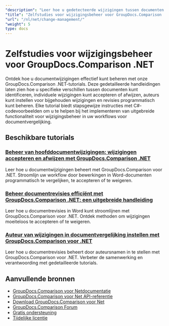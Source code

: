 ```yaml
---
"description": "Leer hoe u gedetecteerde wijzigingen tussen documenten kunt ophalen, accepteren, afwijzen en bewerken met GroupDocs.Comparison voor .NET."
"title": "Zelfstudies voor wijzigingsbeheer voor GroupDocs.Comparison .NET"
"url": "/nl/net/change-management/"
"weight": 5
type: docs
---
```

# Zelfstudies voor wijzigingsbeheer voor GroupDocs.Comparison .NET

Ontdek hoe u documentwijzigingen effectief kunt beheren met onze GroupDocs.Comparison .NET-tutorials. Deze gedetailleerde handleidingen laten zien hoe u specifieke verschillen tussen documenten kunt identificeren, individuele wijzigingen kunt accepteren of afwijzen, auteurs kunt instellen voor bijgehouden wijzigingen en revisies programmatisch kunt beheren. Elke tutorial biedt stapsgewijze instructies met C#-codevoorbeelden om u te helpen bij het implementeren van uitgebreide functionaliteit voor wijzigingsbeheer in uw workflows voor documentvergelijking.

## Beschikbare tutorials

### [Beheer van hoofddocumentwijzigingen: wijzigingen accepteren en afwijzen met GroupDocs.Comparison .NET](./groupdocs-comparison-net-accept-reject-changes/)
Leer hoe u documentwijzigingen beheert met GroupDocs.Comparison voor .NET. Stroomlijn uw workflow door bewerkingen in Word-documenten programmatisch te vergelijken, te accepteren of te weigeren.

### [Beheer documentrevisies efficiënt met GroupDocs.Comparison .NET: een uitgebreide handleiding](./groupdocs-comparison-net-document-revisions-guide/)
Leer hoe u documentrevisies in Word kunt stroomlijnen met GroupDocs.Comparison voor .NET. Ontdek methoden om wijzigingen moeiteloos te accepteren of te weigeren.

### [Auteur van wijzigingen in documentvergelijking instellen met GroupDocs.Comparison voor .NET](./groupdocs-comparison-net-set-author-changes-document-comparison/)
Leer hoe u documentrevisies beheert door auteursnamen in te stellen met GroupDocs.Comparison voor .NET. Verbeter de samenwerking en verantwoording met gedetailleerde tutorials.

## Aanvullende bronnen

- [GroupDocs.Comparison voor Netdocumentatie](https://docs.groupdocs.com/comparison/net/)
- [GroupDocs.Comparison voor Net API-referentie](https://reference.groupdocs.com/comparison/net/)
- [Download GroupDocs.Comparison voor Net](https://releases.groupdocs.com/comparison/net/)
- [GroupDocs.Comparison Forum](https://forum.groupdocs.com/c/comparison)
- [Gratis ondersteuning](https://forum.groupdocs.com/)
- [Tijdelijke licentie](https://purchase.groupdocs.com/temporary-license/)